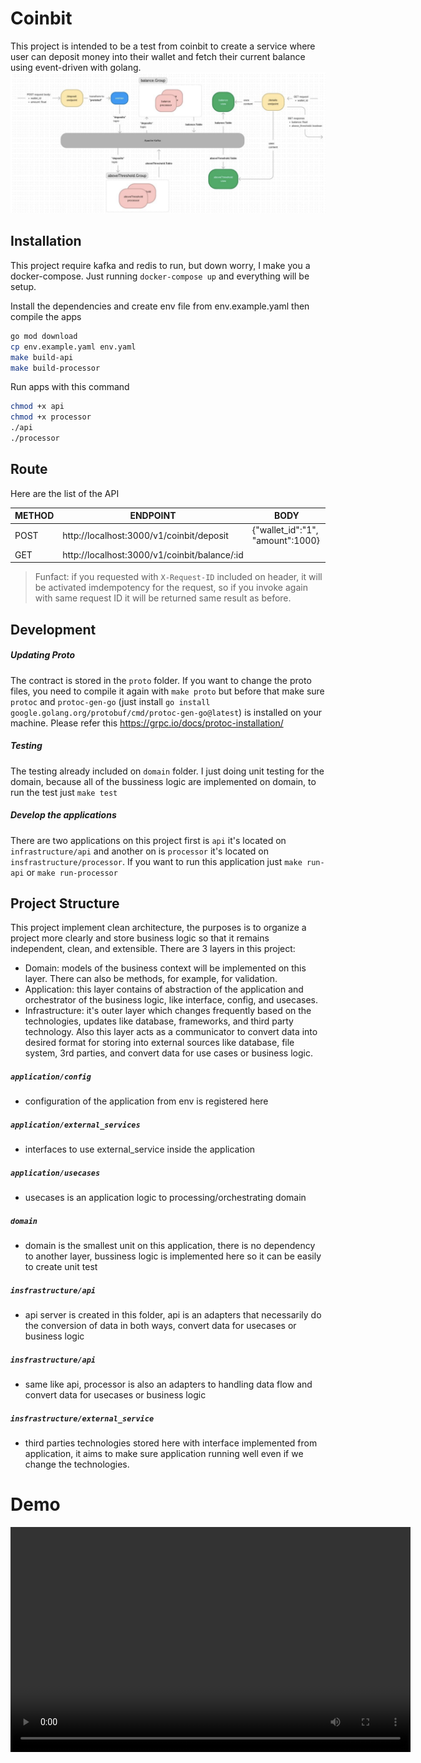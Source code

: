 # Coinbit

This project is intended to be a test from coinbit to create a service where user can deposit money into their wallet and fetch their current balance using event-driven with golang.
![architecture-flow](/doc/image.png)

## Installation
This project require kafka and redis to run, but down worry, I make you a docker-compose. Just running `docker-compose up` and everything will be setup.

Install the dependencies and create env file from env.example.yaml then compile the apps
```sh
go mod download
cp env.example.yaml env.yaml
make build-api
make build-processor
```

Run apps with this command
```sh
chmod +x api
chmod +x processor
./api
./processor
```

## Route
Here are the list of the API

| METHOD |           ENDPOINT                           | BODY                           |
| ------ | -------------------------------------------- | ------------------------------ |
|  POST  | http://localhost:3000/v1/coinbit/deposit     |{"wallet_id":"1", "amount":1000}|
|  GET   | http://localhost:3000/v1/coinbit/balance/:id |                                |

> Funfact: if you requested with `X-Request-ID` included on header, it will be activated imdempotency for the request, so if you invoke again with same request ID it will be returned same result as before.


## Development

##### Updating Proto
The contract is stored in the `proto` folder. If you want to change the proto files, you need to compile it again with `make proto` but before that make sure `protoc` and `protoc-gen-go` (just install `go install google.golang.org/protobuf/cmd/protoc-gen-go@latest`) is installed on your machine. Please refer this https://grpc.io/docs/protoc-installation/

##### Testing
The testing already included on `domain` folder. I just doing unit testing for the domain, because all of the bussiness logic are implemented on domain, to run the test just `make test`

##### Develop the applications
There are two applications on this project first is `api` it's located on `infrastructure/api` and another on is `processor` it's located on `insfrastructure/processor`. If you want to run this application just `make run-api` or `make run-processor`

## Project Structure
This project implement clean architecture, the purposes is to organize a project more clearly and store business logic so that it remains independent, clean, and extensible.
There are 3 layers in this project:
- Domain: models of the business context will be implemented on this layer. There can also be methods, for example, for validation.
- Application: this layer contains of abstraction of the application and orchestrator of the business logic, like interface, config, and usecases.
- Infrastructure: it's outer layer which changes frequently based on the technologies, updates like database, frameworks, and third party technology. Also this layer acts as a communicator to convert data into desired format for storing into external sources like database, file system, 3rd parties, and convert data for use cases or business logic.
 
##### `application/config`
- configuration of the application from env is registered here
##### `application/external_services`
- interfaces to use external_service inside the application 
##### `application/usecases`
- usecases is an application logic to processing/orchestrating domain
##### `domain`
- domain is the smallest unit on this application, there is no dependency to another layer, bussiness logic is implemented here so it can be easily to create unit test
##### `insfrastructure/api`
- api server is created in this folder, api is an adapters that necessarily do the conversion of data in both ways, convert data for usecases or business logic
##### `insfrastructure/api`
- same like api, processor is also an adapters to handling data flow and convert data for usecases or business logic
##### `insfrastructure/external_service`
- third parties technologies stored here with interface implemented from application, it aims to make sure application running well even if we change the technologies.

# Demo
<video width="640" height="360" controls>
  <source src="(/doc/demo.mp4" type="video/mp4">
</video>